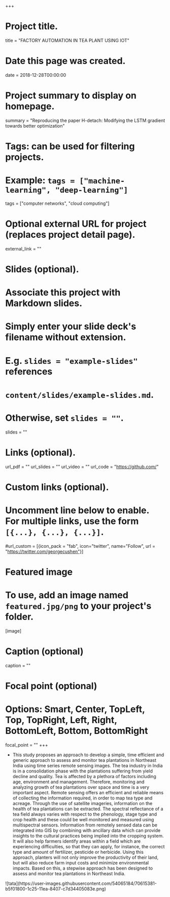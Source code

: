 +++
# Project title.
title = "FACTORY AUTOMATION IN TEA PLANT USING IOT"

# Date this page was created.
date = 2018-12-28T00:00:00

# Project summary to display on homepage.
summary = "Reproducing the paper H-detach: Modifying the LSTM gradient towards better optimization"

# Tags: can be used for filtering projects.
# Example: `tags = ["machine-learning", "deep-learning"]`
tags = ["computer networks", "cloud computing"]

# Optional external URL for project (replaces project detail page).
external_link = ""

# Slides (optional).
#   Associate this project with Markdown slides.
#   Simply enter your slide deck's filename without extension.
#   E.g. `slides = "example-slides"` references 
#   `content/slides/example-slides.md`.
#   Otherwise, set `slides = ""`.
slides = ""

# Links (optional).
url_pdf = ""
url_slides = ""
url_video = ""
url_code = "https://github.com/"

# Custom links (optional).
#   Uncomment line below to enable. For multiple links, use the form `[{...}, {...}, {...}]`.
#url_custom = [{icon_pack = "fab", icon="twitter", name="Follow", url = "https://twitter.com/georgecushen"}]

# Featured image
# To use, add an image named `featured.jpg/png` to your project's folder. 
[image]
  # Caption (optional)
  caption = ""
  
  # Focal point (optional)
  # Options: Smart, Center, TopLeft, Top, TopRight, Left, Right, BottomLeft, Bottom, BottomRight
  focal_point = ""
+++

<ul>
<li> This study proposes an approach to develop a simple, time efficient and generic approach to assess and monitor tea plantations in Northeast India using time series remote sensing images. The tea industry in India is in a consolidation phase with the plantations suffering from yield decline and quality. Tea is affected by a plethora of factors including age, environment and management. Therefore, monitoring and analyzing growth of tea plantations over space and time is a very important aspect. Remote sensing offers an efficient and reliable means of collecting the information required, in order to map tea type and acreage. Through the use of satellite imageries, information on the health of tea plantations can be extracted. The spectral reflectance of a tea field always varies with respect to the phenology, stage type and crop health and these could be well monitored and measured using multispectral sensors. Information from remotely sensed data can be integrated into GIS by combining with ancillary data which can provide insights to the cultural practices being implied into the cropping system. It will also help farmers identify areas within a field which are experiencing difficulties, so that they can apply, for instance, the correct type and amount of fertilizer, pesticide or herbicide. Using this approach, planters will not only improve the productivity of their land, but will also reduce farm input costs and minimize environmental impacts. Based on this, a stepwise approach has been designed to assess and monitor tea plantations in Northeast India. </li>

</ul>
![tata](https://user-images.githubusercontent.com/54065184/70615381-b5f01800-1c25-11ea-8407-c7d34405083e.png)
